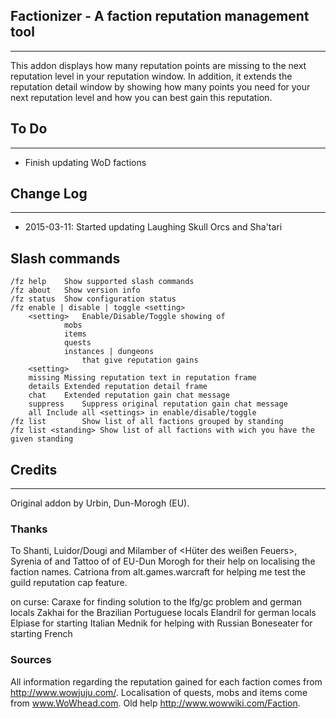 ## Factionizer - A faction reputation management tool
--------------------------------------------------

This addon displays how many reputation points are missing to the next
reputation level in your reputation window. In addition, it extends the
reputation detail window by showing how many points you need for your
next reputation level and how you can best gain this reputation.

## To Do 
-------
- Finish updating WoD factions


## Change Log
-------
- 2015-03-11: Started updating Laughing Skull Orcs and Sha'tari

## Slash commands
	/fz help	Show supported slash commands
	/fz about	Show version info
	/fz status	Show configuration status
	/fz enable | disable | toggle <setting>
		<setting>	Enable/Disable/Toggle showing of
				mobs
				items
				quests
				instances | dungeons
					that give reputation gains
		<setting>
		missing	Missing reputation text in reputation frame
		details	Extended reputation detail frame
		chat	Extended reputation gain chat message
		suppress	Suppress original reputation gain chat message
		all	Include all <settings> in enable/disable/toggle
	/fz list		Show list of all factions grouped by standing
	/fz list <standing>	Show list of all factions with wich you have the given standing
	
	
## Credits
--------------
Original addon by Urbin, Dun-Morogh (EU).

### Thanks
To Shanti, Luidor/Dougi and Milamber of <Hüter des weißen Feuers>, Syrenia of <Orden des Blutraben> and Tattoo of <Dark Desire> of EU-Dun Morogh for their help on localising the faction names.
Catriona from alt.games.warcraft for helping me test the guild reputation cap feature.

on curse:
Caraxe for finding solution to the lfg/gc problem and german locals
Zakhai for the Brazilian Portuguese locals
Elandril for german locals
Elpiase for starting Italian
Mednik for helping with Russian
Boneseater for starting French

### Sources
All information regarding the reputation gained for each faction comes
from http://www.wowjuju.com/. Localisation of quests, mobs
and items come from www.WoWhead.com. Old help http://www.wowwiki.com/Faction.
